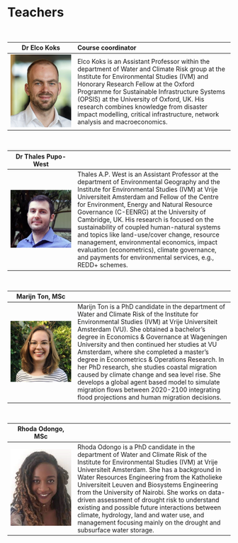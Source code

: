 # Teachers

<style>
table th:first-of-type {
    width: 30%;
}
table th:nth-of-type(2) {
    width: 70%;
}

</style>

&nbsp;
&nbsp;

|Dr Elco Koks|Course coordinator|
|:-:|:--|
|![](../images/Elco.jpg?h=750&w=1260)|Elco Koks is an Assistant Professor within the department of Water and Climate Risk group at the Institute for Environmental Studies (IVM) and Honorary Research Fellow at the Oxford Programme for Sustainable Infrastructure Systems (OPSIS) at the University of Oxford, UK. His research combines knowledge from disaster impact modelling, critical infrastructure, network analysis and macroeconomics.|
  
&nbsp;
&nbsp;  

|Dr Thales Pupo-West||
|:-:|:--|
|![](../images/Thales.jpg?h=750&w=1260)|Thales A.P. West is an Assistant Professor at the department of Environmental Geography and the Institute for Environmental Studies (IVM) at Vrije Universiteit Amsterdam and Fellow of the Centre for Environment, Energy and Natural Resource Governance (C-EENRG) at the University of Cambridge, UK. His research is focused on the sustainability of coupled human-natural systems and topics like land-use/cover change, resource management, environmental economics, impact evaluation (econometrics), climate governance, and payments for environmental services, e.g., REDD+ schemes.|

&nbsp;
&nbsp;  

|Marijn Ton, MSc||
|:-:|:--|
|![](../images/Marijn.jpg?h=750&w=1260)|Marijn Ton is a PhD candidate in the department of Water and Climate Risk of the Institute for Environmental Studies (IVM) at Vrije Universiteit Amsterdam (VU). She obtained a bachelor’s degree in Economics & Governance at Wageningen University and then continued her studies at VU Amsterdam, where she completed a master’s degree in Econometrics & Operations Research. In her PhD research, she studies coastal migration caused by climate change and sea level rise. She develops a global agent based model to simulate migration flows between 2020-2100 integrating flood projections and human migration decisions.|

&nbsp;
&nbsp;  

|Rhoda Odongo, MSc||
|:-:|:--|
|![](../images/Rhoda.jpg?h=750&w=1260)|Rhoda Odongo is a PhD candidate in the department of Water and Climate Risk of the Institute for Environmental Studies (IVM) at Vrije Universiteit Amsterdam. She has a background in Water Resources Engineering from the Katholieke Universiteit Leuven and Biosystems Engineering from the University of Nairobi. She works on data-driven assessment of drought risk to understand existing and possible future interactions between climate, hydrology, land and water use, and management focusing mainly on the drought and subsurface water storage.|

